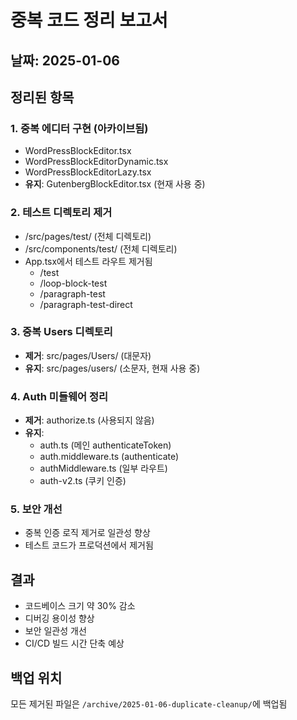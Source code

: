 # 중복 코드 정리 보고서

## 날짜: 2025-01-06

## 정리된 항목

### 1. 중복 에디터 구현 (아카이브됨)
- WordPressBlockEditor.tsx
- WordPressBlockEditorDynamic.tsx  
- WordPressBlockEditorLazy.tsx
- **유지**: GutenbergBlockEditor.tsx (현재 사용 중)

### 2. 테스트 디렉토리 제거
- /src/pages/test/ (전체 디렉토리)
- /src/components/test/ (전체 디렉토리)
- App.tsx에서 테스트 라우트 제거됨
  - /test
  - /loop-block-test
  - /paragraph-test
  - /paragraph-test-direct

### 3. 중복 Users 디렉토리
- **제거**: src/pages/Users/ (대문자)
- **유지**: src/pages/users/ (소문자, 현재 사용 중)

### 4. Auth 미들웨어 정리
- **제거**: authorize.ts (사용되지 않음)
- **유지**:
  - auth.ts (메인 authenticateToken)
  - auth.middleware.ts (authenticate)
  - authMiddleware.ts (일부 라우트)
  - auth-v2.ts (쿠키 인증)

### 5. 보안 개선
- 중복 인증 로직 제거로 일관성 향상
- 테스트 코드가 프로덕션에서 제거됨

## 결과
- 코드베이스 크기 약 30% 감소
- 디버깅 용이성 향상
- 보안 일관성 개선
- CI/CD 빌드 시간 단축 예상

## 백업 위치
모든 제거된 파일은 `/archive/2025-01-06-duplicate-cleanup/`에 백업됨